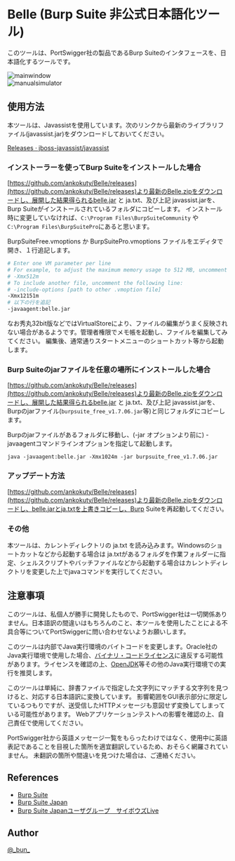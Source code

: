 Belle (Burp Suite 非公式日本語化ツール)
====

このツールは、PortSwigger社の製品であるBurp Suiteのインタフェースを、日本語化するツールです。

![mainwindow](screenshots/mainwindow.png)  
![manualsimulator](screenshots/manualsimulator.png)  

## 使用方法

本ツールは、Javassistを使用しています。次のリンクから最新のライブラリファイル(javassist.jar)をダウンロードしておいてください。

[Releases · jboss-javassist/javassist](https://github.com/jboss-javassist/javassist/releases)

### インストーラーを使ってBurp Suiteをインストールした場合

[https://github.com/ankokuty/Belle/releases](https://github.com/ankokuty/Belle/releases)より最新のBelle.zipをダウンロードし、展開した結果得られるbelle.jar と ja.txt、及び上記 javassist.jarを、Burp Suiteがインストールされているフォルダにコピーします。
インストール時に変更していなければ、``C:\Program Files\BurpSuiteCommunity`` や``C:\Program Files\BurpSuitePro``にあると思います。

BurpSuiteFree.vmoptions か BurpSuitePro.vmoptions ファイルをエディタで開き、１行追記します。

```bash
# Enter one VM parameter per line
# For example, to adjust the maximum memory usage to 512 MB, uncomment the following line:
# -Xmx512m
# To include another file, uncomment the following line:
# -include-options [path to other .vmoption file]
-Xmx12151m
# 以下の行を追記
-javaagent:belle.jar
```

なお秀丸32bit版などではVirtualStoreにより、ファイルの編集がうまく反映されない場合があるようです。管理者権限でメモ帳を起動し、ファイルを編集してみてください。
編集後、通常通りスタートメニューのショートカット等から起動します。

### Burp Suiteのjarファイルを任意の場所にインストールした場合

[https://github.com/ankokuty/Belle/releases](https://github.com/ankokuty/Belle/releases)より最新のBelle.zipをダウンロードし、展開した結果得られるbelle.jar と ja.txt、及び上記 javassist.jarを、Burpのjarファイル(`burpsuite_free_v1.7.06.jar`等)と同じフォルダにコピーします。

Burpのjarファイルがあるフォルダに移動し、(-jar オプションより前に) -javaagentコマンドラインオプションを指定して起動します。

```
java -javaagent:belle.jar -Xmx1024m -jar burpsuite_free_v1.7.06.jar
```

### アップデート方法

[https://github.com/ankokuty/Belle/releases](https://github.com/ankokuty/Belle/releases)より最新のBelle.zipをダウンロードし、belle.jarとja.txtを上書きコピーし、Burp Suiteを再起動してください。

### その他

本ツールは、カレントディレクトリの ja.txt を読み込みます。Windowsのショートカットなどから起動する場合は ja.txtがあるフォルダを作業フォルダーに指定、シェルスクリプトやバッチファイルなどから起動する場合はカレントディレクトリを変更した上でjavaコマンドを実行してください。

## 注意事項

このツールは、私個人が勝手に開発したもので、PortSwigger社は一切関係ありません。日本語訳の間違いはもちろんのこと、本ツールを使用したことによる不具合等についてPortSwiggerに問い合わせないようお願いします。

このツールは内部でJava実行環境のバイトコードを変更します。Oracle社のJava実行環境で使用した場合、[バイナリ・コードライセンス](http://www.oracle.com/technetwork/java/javase/terms/license/index.html)に違反する可能性があります。ライセンスを確認の上、[OpenJDK](http://openjdk.java.net/)等その他のJava実行環境での実行を推奨します。

このツールは単純に、辞書ファイルで指定した文字列にマッチする文字列を見つけると、対応する日本語訳に変換しています。
影響範囲をGUI表示部分に限定しているつもりですが、送受信したHTTPメッセージも意図せず変換してしまっている可能性があります。
Webアプリケーションテストへの影響を確認の上、自己責任で使用してください。

PortSwigger社から英語メッセージ一覧をもらったわけではなく、使用中に英語表記であることを目視した箇所を適宜翻訳しているため、おそらく網羅されていません。
未翻訳の箇所や間違いを見つけた場合は、ご連絡ください。

## References

- [Burp Suite](https://portswigger.net/burp/)
- [Burp Suite Japan](https://twitter.com/burpsuitejapan)
- [Burp Suite Japanユーザグループ　サイボウズLive](https://cybozulive.com/join/request/applyNotLogin?key=R602BpyfCD)

## Author

[@\_bun\_](https://twitter.com/_bun_)
